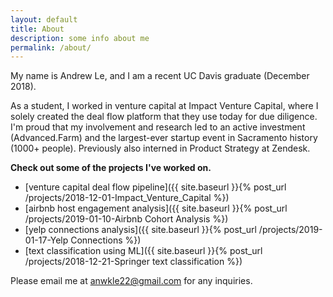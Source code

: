 ```yaml
---
layout: default
title: About
description: some info about me
permalink: /about/
---
```


My name is Andrew Le, and I am a recent UC Davis graduate (December 2018).

As a student, I worked in venture capital at Impact Venture Capital, where I solely created the deal flow platform that they use today for due diligence. I'm proud that my involvement and research led to an active investment (Advanced.Farm) and the largest-ever startup event in Sacramento history (1000+ people). Previously also interned in Product Strategy at Zendesk.

__Check out some of the projects I've worked on.__


- [venture capital deal flow pipeline]({{ site.baseurl }}{% post_url /projects/2018-12-01-Impact_Venture_Capital %})
- [airbnb host engagement analysis]({{ site.baseurl }}{% post_url /projects/2019-01-10-Airbnb Cohort Analysis %})
- [yelp connections analysis]({{ site.baseurl }}{% post_url /projects/2019-01-17-Yelp Connections %})
- [text classification using ML]({{ site.baseurl }}{% post_url /projects/2018-12-21-Springer text classification %})


Please email me at anwkle22@gmail.com for any inquiries.

